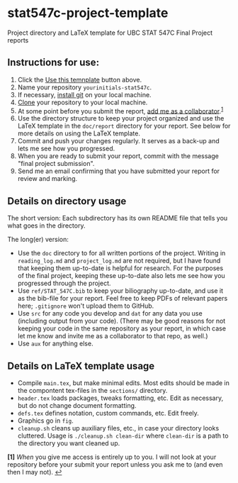 # stat547c-project-template
Project directory and LaTeX template for UBC STAT 547C Final Project reports

## Instructions for use:
1. Click the [Use this temnplate](https://github.com/ben-br/stat-547c-template/generate) button above.
1. Name your repository `yourinitials-stat547c`.
1. If necessary, [install git](https://git-scm.com/book/en/v2/Getting-Started-Installing-Git) on your local machine.
1. [Clone](https://git-scm.com/docs/git-clone) your repository to your local machine.
1. At some point before you submit the report, [add me as a collaborator](https://help.github.com/en/articles/inviting-collaborators-to-a-personal-repository).<sup id="a1">[1](#f1)</sup>
1. Use the directory structure to keep your project organized and use the LaTeX template in the `doc/report` directory for your report. See below for more details on using the LaTeX template.
1. Commit and push your changes regularly. It serves as a back-up and lets me see how you progressed.
1. When you are ready to submit your report, commit with the message "final project submission".
1. Send me an email confirming that you have submitted your report for review and marking.


## Details on directory usage
The short version: Each subdirectory has its own README file that tells you what goes in the directory.

The long(er) version: 
* Use the `doc` directory to for all written portions of the project. Writing in `reading_log.md` and `project_log.md` are not required, but I have found that keeping them up-to-date is helpful for research. For the purposes of the final project, keeping these up-to-date also lets me see how you progressed through the project.
* Use `ref/STAT_547C.bib` to keep your biliography up-to-date, and use it as the bib-file for your report. Feel free to keep PDFs of relevant papers here; `.gitignore` won't upload them to GitHub.
* Use `src` for any code you develop and `dat` for any data you use (including output from your code). (There may be good reasons for not keeping your code in the same repository as your report, in which case let me know and invite me as a collaborator to that repo, as well.)
* Use `aux` for anything else.

## Details on LaTeX template usage
* Compile `main.tex`, but make minimal edits. Most edits should be made in the compontent tex-files in the `sections/` directory.
* `header.tex` loads packages, tweaks formatting, etc. Edit as necessary, but do not change document formatting.
* `defs.tex` defines notation, custom commands, etc. Edit freely.
* Graphics go in `fig`.
* `cleanup.sh` cleans up auxiliary files, etc., in case your directory looks cluttered. Usage is `./cleanup.sh clean-dir` where `clean-dir` is a path to the directory you want cleaned up.


<b id="f1">[1]</b> *When* you give me access is entirely up to you. I will not look at your repository before your submit your report unless you ask me to (and even then I may not). [↩](#a1)

